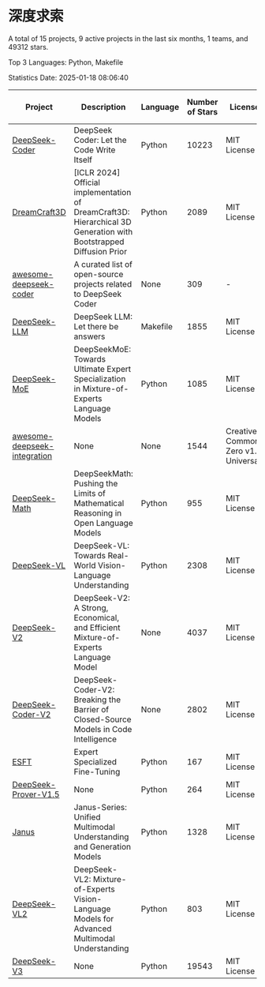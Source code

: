 # 深度求索

A total of 15 projects, 9 active projects in the last six months, 1 teams, and 49312 stars.

Top 3 Languages: Python, Makefile

Statistics Date: 2025-01-18 08:06:40

| Project | Description | Language | Number of Stars | License | Creation Date | Last Updated Date | Last Pushed Date |
| --- | --- | --- | --- | --- | --- | --- | --- |
| [DeepSeek-Coder](https://github.com/deepseek-ai/DeepSeek-Coder) | DeepSeek Coder: Let the Code Write Itself | Python | 10223 | MIT License | 2023-10-20 | 2025-01-18 | 2024-05-21 |
| [DreamCraft3D](https://github.com/deepseek-ai/DreamCraft3D) | [ICLR 2024] Official implementation of DreamCraft3D: Hierarchical 3D Generation with Bootstrapped Diffusion Prior | Python | 2089 | MIT License | 2023-10-23 | 2025-01-15 | 2024-08-21 |
| [awesome-deepseek-coder](https://github.com/deepseek-ai/awesome-deepseek-coder) | A curated list of open-source projects related to DeepSeek Coder | None | 309 | - | 2023-11-06 | 2025-01-17 | 2024-04-03 |
| [DeepSeek-LLM](https://github.com/deepseek-ai/DeepSeek-LLM) | DeepSeek LLM: Let there be answers | Makefile | 1855 | MIT License | 2023-11-29 | 2025-01-18 | 2024-02-04 |
| [DeepSeek-MoE](https://github.com/deepseek-ai/DeepSeek-MoE) | DeepSeekMoE: Towards Ultimate Expert Specialization in Mixture-of-Experts Language Models | Python | 1085 | MIT License | 2024-01-02 | 2025-01-17 | 2024-01-16 |
| [awesome-deepseek-integration](https://github.com/deepseek-ai/awesome-deepseek-integration) | None | None | 1544 | Creative Commons Zero v1.0 Universal | 2024-01-11 | 2025-01-18 | 2025-01-17 |
| [DeepSeek-Math](https://github.com/deepseek-ai/DeepSeek-Math) | DeepSeekMath: Pushing the Limits of Mathematical Reasoning in Open Language Models | Python | 955 | MIT License | 2024-02-05 | 2025-01-17 | 2024-04-15 |
| [DeepSeek-VL](https://github.com/deepseek-ai/DeepSeek-VL) | DeepSeek-VL: Towards Real-World Vision-Language Understanding | Python | 2308 | MIT License | 2024-03-07 | 2025-01-18 | 2024-04-24 |
| [DeepSeek-V2](https://github.com/deepseek-ai/DeepSeek-V2) | DeepSeek-V2: A Strong, Economical, and Efficient Mixture-of-Experts Language Model | None | 4037 | MIT License | 2024-04-22 | 2025-01-18 | 2024-09-25 |
| [DeepSeek-Coder-V2](https://github.com/deepseek-ai/DeepSeek-Coder-V2) | DeepSeek-Coder-V2: Breaking the Barrier of Closed-Source Models in Code Intelligence | None | 2802 | MIT License | 2024-06-14 | 2025-01-17 | 2024-09-24 |
| [ESFT](https://github.com/deepseek-ai/ESFT) | Expert Specialized Fine-Tuning | Python | 167 | MIT License | 2024-07-04 | 2025-01-09 | 2024-09-22 |
| [DeepSeek-Prover-V1.5](https://github.com/deepseek-ai/DeepSeek-Prover-V1.5) | None | Python | 264 | MIT License | 2024-08-15 | 2025-01-15 | 2024-08-16 |
| [Janus](https://github.com/deepseek-ai/Janus) | Janus-Series: Unified Multimodal Understanding and Generation Models | Python | 1328 | MIT License | 2024-10-18 | 2025-01-17 | 2024-11-13 |
| [DeepSeek-VL2](https://github.com/deepseek-ai/DeepSeek-VL2) | DeepSeek-VL2: Mixture-of-Experts Vision-Language Models for Advanced Multimodal Understanding | Python | 803 | MIT License | 2024-12-13 | 2025-01-18 | 2025-01-16 |
| [DeepSeek-V3](https://github.com/deepseek-ai/DeepSeek-V3) | None | Python | 19543 | MIT License | 2024-12-26 | 2025-01-18 | 2025-01-07 |
